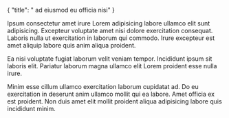 {
  "title": " ad eiusmod eu officia nisi"
}

Ipsum consectetur amet irure Lorem adipisicing labore ullamco elit sunt adipisicing. Excepteur voluptate amet nisi dolore exercitation consequat. Laboris nulla ut exercitation in laborum qui commodo. Irure excepteur est amet aliquip labore quis anim aliqua proident.

Ea nisi voluptate fugiat laborum velit veniam tempor. Incididunt ipsum sit laboris elit. Pariatur laborum magna ullamco elit Lorem proident esse nulla irure.

Minim esse cillum ullamco exercitation laborum cupidatat ad. Do eu exercitation in deserunt anim ullamco mollit qui ea labore. Amet officia ex est proident. Non duis amet elit mollit proident aliqua adipisicing labore quis incididunt minim.